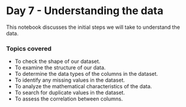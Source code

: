<h1>Day 7 - Understanding the data</h1>

This notebook discusses the initial steps we will take to understand the data.


<h3>Topics covered</h3>
  <ul>
  <li>To check the shape of our dataset.</li>
  <li>To examine the structure of our data.</li>
  <li>To determine the data types of the columns in the dataset.</li>
  <li>To identify any missing values in the dataset.</li>
  <li>To analyze the mathematical characteristics of the data.</li>
  <li>To search for duplicate values in the dataset.</li>
  <li>To assess the correlation between columns.</li>
</ul>
